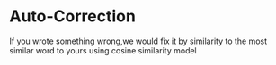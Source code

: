 # Auto-Correction
If you wrote something wrong,we would fix it by similarity to the most similar word to yours using cosine similarity model
